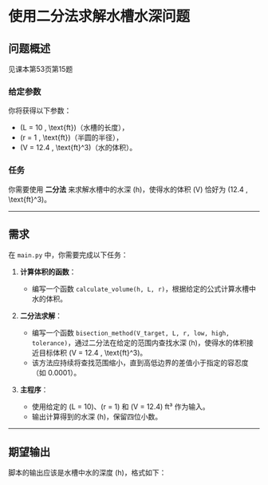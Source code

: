 # 使用二分法求解水槽水深问题

## 问题概述

见课本第53页第15题

### 给定参数

你将获得以下参数：
- \(L = 10 \, \text{ft}\)（水槽的长度），
- \(r = 1 \, \text{ft}\)（半圆的半径），
- \(V = 12.4 \, \text{ft}^3\)（水的体积）。

### 任务

你需要使用 **二分法** 来求解水槽中的水深 \(h\)，使得水的体积 \(V\) 恰好为 \(12.4 \, \text{ft}^3\)。

---

## 需求

在 `main.py` 中，你需要完成以下任务：

1. **计算体积的函数**：
   - 编写一个函数 `calculate_volume(h, L, r)`，根据给定的公式计算水槽中水的体积。

2. **二分法求解**：
   - 编写一个函数 `bisection_method(V_target, L, r, low, high, tolerance)`，通过二分法在给定的范围内查找水深 \(h\)，使得水的体积接近目标体积 \(V = 12.4 \, \text{ft}^3\)。
   - 该方法应持续将查找范围缩小，直到高低边界的差值小于指定的容忍度（如 0.0001）。

3. **主程序**：
   - 使用给定的 \(L = 10\)、\(r = 1\) 和 \(V = 12.4\) ft³ 作为输入。
   - 输出计算得到的水深 \(h\)，保留四位小数。

---

## 期望输出

脚本的输出应该是水槽中水的深度 \(h\)，格式如下：
